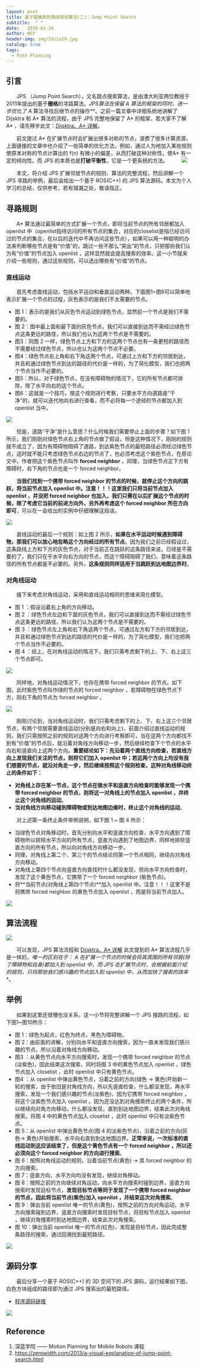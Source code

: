 ```yaml
---
layout: post
title: 基于图搜索的路径规划算法(二)：Jump Point Search
subtitle:  " "
date:   2020-01-26
author: WSY
header-img: img/IU/iu19.jpg
catalog: true
tags:
  - Path Planning
---
```


## 引言
　　JPS （Jump Point Search），又名跳点搜索算法，是由澳大利亚两位教授于 2011年提出的基于**栅格**的寻路算法。**JPS算法在保留 A* 算法的框架的同时，进一步优化了 A* 算法寻找后继节点的操作**。之前一篇文章中详细系统地讲解了 Dijsktra 和 A* 算法的流程，由于 JPS 完整地保留了 A* 的框架，若大家不了解 A* ，请先移步此文：[Dijsktra、A* 详解](https://mesywang.github.io/2020/01/23/Dijkstra-and-Astar/)。

　　前文提过 A* 在扩展节点时会扩展出很多对称的节点，浪费了很多计算资源，上面链接的文章中也介绍了一些简单的优化方法，例如，通过人为地加入某些规则使原本对称的节点计算出的 f(n) 有微小的偏差，从而打破这种对称性，使A* 有一定的倾向性。而 JPS 的本质也是**打破平衡性**，它是一个更系统的方法。
　　
<img src="/img/JPS/compare.png" >

　　本文，将介绍 JPS 扩展邻居节点的规则、算法的完整流程，然后讲解一个 JPS 寻路的举例，最后会给出一个基于 ROS(C++) 的 JPS 算法源码。本文为个人学习的总结，仅供参考，若有错漏之处，敬请指正。


## 寻路规则
　　A* 算法通过最简单的方式扩展一个节点，即将当前节点的所有邻居都加入 openlist 中（openlist指待访问的所有节点的集合，对应的closelist是指已经访问过的节点的集合，在以后的迭代中不再访问这些节点），如果可以用一种聪明的办法来判断哪些节点是有“价值”的，跳过一些不那么“突出”的节点，只把那些我们认为有“价值”的节点加入 openlist ，这样显然就会提高搜索的效率。这一小节就来介绍一些规则，通过这些规则，可以选出哪些有“价值”的节点。
　　
### 直线运动
　　首先考虑直线运动，包括水平运动和垂直运动两种。下面图1~图6可以简单地表示扩展一个节点的过程，灰色表示的是我们不太需要的节点。
+ 图 1：表示的是我们从灰色节点运动到绿色节点，显然前一个节点是我们不需要的。
+ 图 2：图中最上面和最下面的灰色节点，我们可以直接到达而不需经过绿色节点这条更远的路径，所以我们也认为这两个节点是不需要的。
+ 图3：同图 2 一样，绿色节点上方和下方的这两个节点也有一条更短的路径而不需要经过绿色节点，所以也认为这两个节点不必要。
+ 图4：绿色节点右上角和右下角这两个节点，可通过上方和下方的邻居到达，并且和通过绿色节点到达的路径的代价是一样的，为了简化模型，我们也把两个节点当作不必要的。
+ 图5：所以，对于绿色节点，在没有障碍物的情况下，它的所有节点都可排除，除了水平向右的这个节点。
+ 图6：这就是一个技巧，按这个规则进行考察，只要水平方向道路是“干净”的，就可以迭代地向右进行查看，而不必将每一个途经的节点都加入到 openlist 当中。

<img src="/img/JPS/Look ahead.png" >

　　但是，道路“干净”是什么意思？什么时候我们需要停止上面的步骤？如下图 1 所示，我们刚刚对绿色节点右上角的节点做了假设，但是这种情况下，刚刚的规则就不成立了，因为有障碍物阻碍了道路，到达紫色节点的最短路径必须经过绿色节点，这时就不能只考虑绿色节点右边的节点了，也必须考虑这个紫色节点，在原论文中，作者把这个紫色节点叫作 **forced neighbor** ，同理，当绿色节点正下方有障碍时，右下角的节点也是一个 forced neighbor。

　　**当我们找到一个携带 forced neighbor 的节点的时候，就停止这个方向的跳跃，将当前节点加入 openlist 中。注意！！！这里我们只将当前节点加入 openlist ，并没把 forced neighbor 也加入，我们只需在以后扩展这个节点的时候，除了考虑它当前的前进方向外，另外再考虑这个 forced neighbor 所在方向即可**，可以在一会给出的实例中仔细理解这段话。

<img src="/img/JPS/forced.png" >

　　直线运动的最后一个规则：如上图 2 所示，**如果在水平运动时候遇到障碍物，那我们可以放心地忽略这个方向经过的所有节点**。因为我们之前已经假设过，这条路线上方和下方的灰色节点，对于当前正在跳跃的这条路径来说，已经是不需要的了，我们只在乎水平向右方向的节点，而这个障碍阻碍了我们，意味着这条路径的所有节点都是不必要的。另外，**这条规则同样适用于当跳跃到达地图边界时**。 

### 对角线运动
　　接下来考虑对角线运动，采用和直线运动相同的思维来简化模型。
+ 图 1 ：假设沿着右上角的方向移动。
+ 图 2 ：绿色节点左边和下面的灰色节点，我们可以直接到达而不需经过绿色节点这条更远的路径，所以我们认为这两个节点是不需要的。
+ 图 3 ：绿色节点左上角和右下角这两个节点，可通过左方和下方的邻居到达，并且和通过绿色节点到达的路径的代价是一样的，为了简化模型，我们也把两个节点当作不必要的。
+ 图 4 ：综上，在对角线运动的情况下，我们只需考虑剩下的上、下、右上这三个节点即可。

<img src="/img/JPS/Look digonal.png" >

　　同样地，对角线运动情况下，也存在携带 forced neighbor 的节点。如下图，此时紫色节点叫作绿的节点的 forced neighbor ，若障碍物在绿色节点下方，则右下角的节点为 forced neighbor 。

<img src="/img/JPS/Forced digonal.png" >

　　刚刚讨论到，当对角线运动时，我们只需考虑剩下的上、下、右上这三个邻居节点，有两个邻居需要直线运动(分别是向右和向上)，前面介绍过直线运动的规则，我们只需按照之前的规则对这两个方向进行考察即可，当在这两个方向都找不到有“价值”的节点后，就沿着对角线方向移动一步，然后继续检查下个节点的水平向右和竖直向上这两个方向。**重要结论如下：先沿着两个直线方向检查，若直线方向上发现我们关注的节点，则将它们加入 openlist 中；若这两个方向上均没有我们想要的节点，就沿对角走一步，然后继续按照这个规则检查，这种对角线移动终止的条件如下：**
+ **对角线上存在某一节点，这个节点在做水平和竖直方向检查时能够发现一个携带 forced neighbor 的节点，则将这一对角线上的节点加入 openlist ，并终止这个对角线的运动**。
+ **当对角线方向移动碰到障碍物或到达地图边缘时，终止这个对角线的运动**。

　　对上述第一条终止条件举例说明，如下图 1 ~ 图 4 所示：
+ 当绿色节点对角移动时，首先分别向水平和竖直方向检查，水平方向遇到了障碍物所以排除水平方向的所有节点，竖直方向遇到了地图边界，同样地排除竖直方向的所有节点，所以向对角线方向移动一步。
+ 同理，对角线上第二个、第三个的节点结论同第一个节点相同，继续向对角线方向移动。
+ 对角线上第四个节点向竖直方向查找时什么都没发现，但向水平方向检查时，发现了这个黄色节点，它携带了一个 forced neighbor (紫色节点)。
+ 将**当前节点(对角线上第四个节点)**加入 openlist 中。注意！！！这里不是将携带 forced neighbor 的黄色节点加入 openlist ，而是将当前节点加入。

<img src="/img/JPS/Jump point.png" >


## 算法流程

<img src="/img/JPS/Workflow.png" >

　　可以发现，JPS 算法流程和 [Dijsktra、A* 详解](https://mesywang.github.io/2020/01/23/Dijkstra-and-Astar/) 此文提到的 A* 算法流程几乎是一样的，**唯一的区别在于： A* 在扩展一个节点的时候会将其周围的所有邻居(除了障碍物和自身)都加入到 openlist 中，而 JPS 在扩展节点时，会根据前面介绍的规则，只将那些我们感兴趣的节点加入到 openlist 中，从而加快了搜索的效率**。


## 举例
　　如果到这里还很懵也没关系，这一小节将完整讲解一个 JPS 搜路的流程，如下图1~图10所示：
+ 图 1：绿色为起点，红色为终点，黑色为障碍物。
+ 图 2：由前面的讲解，分别向水平和竖直方向搜索，因为一直未发现我们感兴趣的节点，所以沿着对角线方向移动。
+ 图3 ：从黄色节点向水平方向搜索时，发现一个携带 forced neighbor 的节点(淡紫色)，因此结束这次搜索，同时将图 3 中的黄色节点加入 openlist ，绿色节点加入 closelist ，此时 openlist 中只有黄色节点。
+ 图4 ：从 openlist 中弹出黄色节点，沿着之前的方向(绿色 -> 黄色)开始新一轮的搜索，由于依旧是对角线方向，所以先竖直检查，什么都没发现，再水平搜索，发现一个我们感兴趣的节点(淡紫色)，因为它携带 forced neighbor ，将这个淡紫色节点加入 openlist 。因为还没达到对角搜索终止的两个条件，所以继续向对角方向移动，什么都没发现，直到到达地图边界，结束此次对角线搜索。将图 4 中的黄色节点加入 closelist  ，此时 openlist 中只有淡紫色节点。
+ 图 5：从 openlist 中弹出黄色节点(图 4 的淡紫色节点)，沿着之前的方向(灰色-> 黄色)开始搜索，水平向右直到到达地图边界。**正常来说，一次标准的直线运动到这应该结束了，但是这个黄色节点有一个 forced neighbor ，所以还必须向这个 forced neighbor 的方向进行搜索**。
+ 图 6：按照对角线运动的规则，沿着当前节点(黄色) -> 其 forced neighbor 的方向搜索。
+ 图 7：竖直方向、水平方向均没有发现，继续对角移动。
+ 图 8：按照之前的方向继续对角运动，向水平方向搜索时碰到边界，竖直方向搜索时发现目标节点，**发现目标节点等同于发现了一个携带 forced neighbor 的节点，因此将当前节点(紫色)加入 openlist ，并结束这次对角搜索**。
+ 图 9：弹出当前 openlist 唯一的节点(黄色)，按照之前的方向对角运动，水平方向搜索碰到边界，竖直方向搜索时发现目标节点，将目标节点加入 openlist ，继续对角搜索时到达地图边界，结束此次对角搜索。
+ 图 10：弹出当前 openlist 唯一的节点(红色)，发现是目标节点，因此完成整条路径的搜索，通过回溯找到最短路径。

<img src="/img/JPS/Example.png" >


## 源码分享
　　最后分享一个基于 ROS(C++) 的 3D 空间下的 JPS 源码，运行结果如下图，白色方块组成的路径即为通过 JPS 搜索出的最短路径。
+ [程序源码链接](https://github.com/Mesywang/Astar-JPS-Algorithm-ROS)

<img src="/img/JPS/JPSDemo.png" >

## Reference
1. 深蓝学院 —— Motion Planning for Mobile Robots 课程
2. https://zerowidth.com/2013/a-visual-explanation-of-jump-point-search.html